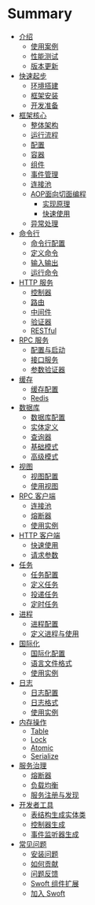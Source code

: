 # Summary

* [介绍](README.md)
  * [使用案例]()
  * [性能测试]()
  * [版本更新]()
* [快速起步]()
  * [环境搭建](quickstart/enviroment.md)
  * [框架安装](quickstart/install.md)
  * [开发准备](quickstart/development.md)
* [框架核心](core/overview.md)
  * [整体架构](core/framework.md)
  * [运行流程](core/process.md)
  * [配置](core/configuration.md)
  * [容器](core/container.md)
  * [组件](core/component.md)
  * [事件管理](core/event-manager.md)
  * [连接池](core/connection-pool.md)
  * [AOP面向切面编程](core/aop/overview.md)
    * [实现原理](core/aop/principle.md)
    * [快速使用](core/aop/quickstart.md)
  * [异常处理](core/exception.md)
* [命令行](console/index.md)
  * [命令行配置](console/config.md)
  * [定义命令](console/definition.md)
  * [输入输出](console/inout.md)
  * [运行命令](console/run.md)
* [HTTP 服务](http-server/index.md)
  * [控制器]()
  * [路由]()
  * [中间件]()
  * [验证器]()
  * [RESTful]()
* [RPC 服务](rpc-server/index.md)
  * [配置与启动](rpc-server/init.md)
  * [接口服务](rpc-server/interface.md)
  * [参数验证器](rpc-server/validator.md)
* [缓存](cache/index.md)
  * [缓存配置](cache/config.md)
  * [Redis](cache/redis.md)
* [数据库](db/index.md)
  * [数据库配置](db/config.md)
  * [实体定义](db/entity.md)
  * [查询器](db/query-builder.md)
  * [基础模式](db/active-record.md)
  * [高级模式](db/data-mapper.md)
* [视图](view/index.md)
  * [视图配置](view/config.md)
  * [使用视图](view/usage.md)
* [RPC 客户端](rpc-client/index.md)
  * [连接池](rpc-client/pool.md)
  * [熔断器](rpc-client/breaker.md)
  * [使用实例](rpc-client/example.md)
* [HTTP 客户端](http-client/overview.md)
  * [快速使用](http-client/quickstart.md)
  * [请求参数](http-client/options.md)
* [任务](task/index.md)
  * [任务配置](task/config.md)
  * [定义任务](task/definition.md)
  * [投递任务](task/deliver.md)
  * [定时任务](task/crontab.md)
* [进程](process/index.md)
  * [进程配置](process/config.md)
  * [定义进程与使用](process/course.md)
* [国际化](i18n/index.md)
  * [国际化配置](i18n/config.md)
  * [语言文件格式](i18n/definition.md)
  * [使用实例](i18n/example.md)
* [日志](log/index.md)
  * [日志配置]()
  * [日志格式]()
  * [使用实例]()
* [内存操作](memory/index.md)
  * [Table](memory/table.md)
  * [Lock]()
  * [Atomic]()
  * [Serialize]()
* [服务治理](sg/index.md)
  * [熔断器]()
  * [负载均衡]()
  * [服务注册与发现]()
* [开发者工具](devtool/index.md)
  * [表结构生成实体类](db/create-entity.md)
  * [控制器生成]()
  * [事件监听器生成]()
* [常见问题](question/index.md)
  * [安装问题]()
  * [如何贡献]()
  * [问题反馈]()
  * [Swoft 组件扩展]()
  * [加入 Swoft]()

